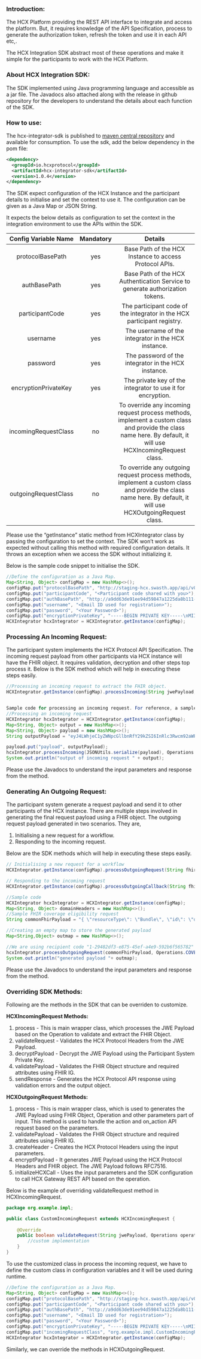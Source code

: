 ### **Introduction:**
The HCX Platform providing the REST API interface to integrate and access the platform. But, it requires knowledge of the API Specification, process to generate the authorization token, refresh the token and use it in each API etc,.

The HCX Integration SDK abstract most of these operations and make it simple for the participants to work with the HCX Platform.
### **About HCX Integration SDK:**
The SDK implemented using Java programming language and accessible as a jar file. The Javadocs also attached along with the release in github repository for the developers to understand the details about each function of the SDK.
### **How to use:**

The hcx-integrator-sdk is published to [maven central repository](https://mvnrepository.com/artifact/io.hcxprotocol/hcx-integrator-sdk) and available for consumption. To use the sdk, add the below dependency in the pom file:
```xml                 
<dependency>
  <groupId>io.hcxprotocol</groupId>
  <artifactId>hcx-integrator-sdk</artifactId>
  <version>1.0.4</version>
</dependency>
```

The SDK expect configuration of the HCX Instance and the participant details to initialise and set the context to use it. The configuration can be given as a Java Map or JSON String. 

It expects the below details as configuration to set the context in the integration environment to use the APIs within the SDK.


|**Config Variable Name**|**Mandatory**|**Details**|
| :-: | :-: | :-: |
|protocolBasePath|yes|Base Path of the HCX Instance to access Protocol APIs.|
|authBasePath|yes|Base Path of the HCX Authentication Service to generate authorization tokens.|
|participantCode|yes|The participant code of the integrator in the HCX participant registry.|
|username|yes|The username of the integrator in the HCX instance.|
|password|yes|The password of the integrator in the HCX instance.|
|encryptionPrivateKey|yes|The private key of the integrator to use it for encryption.|
|incomingRequestClass|no|To override any incoming request process methods, implement a custom class and provide the class name here. By default, it will use HCXIncomingRequest class.|
|outgoingRequestClass|no|To override any outgoing request process methods, implement a custom class and provide the class name here. By default, it will use HCXOutgoingRequest class.|

Please use the “getInstance” static method from HCXIntegrator class by passing the configuration to set the context. The SDK won’t work as expected without calling this method with required configuration details. It throws an exception when we access the SDK without initializing it.

Below is the sample code snippet to initialise the SDK.

```java
//Define the configuration as a Java Map.
Map<String, Object> configMap = new HashMap<>();
configMap.put("protocolBasePath", "http://staging-hcx.swasth.app/api/v0.7");
configMap.put("participantCode", "<Participant code shared with you>");
configMap.put("authBasePath", "http://a9dd63de91ee94d59847a1225da8b111-273954130.ap-south-1.elb.amazonaws.com:8080/auth/realms/swasth-health-claim-exchange/protocol/openid-connect/token");
configMap.put("username", "<Email ID used for registration>");
configMap.put("password", "<Your Password>");
configMap.put("encryptionPrivateKey", "-----BEGIN PRIVATE KEY-----\nMIIEvQIBADANBgkqhkiG9w0BAQEF=\n-----END PRIVATE KEY-----");
HCXIntegrator hcxIntegrator = HCXIntegrator.getInstance(configMap);
```

### **Processing An Incoming Request:**
The participant system implements the HCX Protocol API Specification. The incoming request payload from other participants via HCX instance will have the FHIR object. It requires validation, decryption and other steps top process it. Below is the SDK method which will help in executing these steps easily.

```java
//Processing an incoming request to extract the FHIR object.
HCXIntegrator.getInstance(configMap).processIncoming(String jwePayload, Operations operation, Map<String, Object> output);


Sample code for processing an incoming request. For reference, a sample JWE payload is also provided.
//Processing an incoming request
HCXIntegrator hcxIntegrator = HCXIntegrator.getInstance(configMap);
Map<String, Object> output = new HashMap<>();
Map<String, Object> payload = new HashMap<>();
String outputPayload = "eyJ4LWhjeC1yZWNpcGllbnRfY29kZSI6InRlc3Rwcm92aWRlcjEuYXBvbGxvQHN3YXN0aC1oY3gtZGV2IiwieC1oY3gtdGltZXN0YW1wIjoiMjAyMi0xMC0yN1QxMTowNzo0OCswNTMwIiwieC1oY3gtc2VuZGVyX2NvZGUiOiJ0ZXN0cHJvdmlkZXIxLmFwb2xsb0Bzd2FzdGgtaGN4LWRldiIsIngtaGN4LWNvcnJlbGF0aW9uX2lkIjoiZDRmNTZkNzktNDkwOC00YTk5LWE4ZGQtYTNiNzMzZmRlOGQ2IiwiZW5jIjoiQTI1NkdDTSIsImFsZyI6IlJTQS1PQUVQLTI1NiIsIngtaGN4LWFwaV9jYWxsX2lkIjoiMWUxNzk3YmQtZGJlZC00MTkyLWIwYzktY2VmNzcyNzI0YmU1In0.NSYks0P3BizbgpGF7GctpBSFDfSfap2V7AnZ5YCQMy_V0F6IZ1weRbZrBLHDTnPwPOBGGfctXpyqiXfvldMjCI_maakNjagsyC2x0pFC6NGmYhTwjqWmpL2CCaneBf9HikqwuI2cJTK8-DNOkbT9Qj8j-NxyGv1NX8UFI1K90t9e61qJ_Xurp6Qrrt6X_fiW7Jx9Vm54kCS7ZUfGK2rw_EOvc1VydsdWnUABOcmbtcTJiSVecNdRYxiKAIsiZCHULdd92a3hzbqFbyfRu1GqmuEyoimjd7jvdDSuB4bhE6WCIF-wB9Z5d3mj1ZXS8AEGT9YuSFLQTyPfo9Di3-Px-Q.0MliuZkDRADgQXY5.LWL2_vhMA8BEYtmg8SFXVoDNWvwWLZcJ9KxOHR7VWdIRxsO7PfNk7yMhctRtmAnyaaNZYZb0e3nVTai-u9aSixhmbxq6rFe3an0HbPi43BIT4ytal-CRxWoTaoBMZLmNqSr7GAvAXxNxtkSpDRUMlGg-tGdrHmcW6b1KAbA2CxE62XlaMMt5DNarXMSBDMx1_Pz0x9QqwFY-8O1GOIwPVZF59fh2e8ytlsvTh1fgiMZSOLETzN5pgCWGacc1D-tSmDD5kDQZm3SPgwZMbkco2xmKdvfdZa1AX7rDrYO6Pl-WFxv_5SO1CWwtR45tsCCp4pIOv3VUIjwv2YlmoTgXXg-EoLNgA4N8sw4kXLNtV9hMys2JdyQ93quEcFGnPO9jMg9seAT3pq_llpkN1FqE2x7zwWFeAs0g48IFc-39td6kdgOnuVEVsGAyE_OEst8TAhvRBa7EOeZmZpM1fiANdLor2xKWOI2K3o52R2XOYnchOWwjF07eWOPYulvSZQPBc1LZ_1j1myJz4qNH6aKWxkFT99FBddQ_UA49SgHRhYNScs27Ycw0BEZso9UpiXoLDJUKIp0Q717BkM5K1DdwYixkIMSEAM2HZHRaD0fk_8C0Xx0C1WxpZAhOtjKkesd1O2iUA2YbOyClgdASSUjO9KWrSgUevdHdorUDfYjvB3Kb-pjpZEyU18wTUTMg1Pb8Zjwluf_nuYM32K7N7TZlc-mdIwy8VX956eO14hZJNLFAiaf4xQskOCPiuahxD22kn1wpGEbShwE4TJYAsXTlT1xhA86CmDZwxaXSGzuYaNcpsokFCwAPkJ6axQbkPowO_CYrY9Ma5s0fwqdnCyZeUCl5ugeK-T9DtzuXBPsXi5eVky2rvqcO6cXCGCdrNfKXnc7Ehwtrv_ZxaUg0ORk_qVuGPWtfj0o9Ww2hUe8mXh7gp3d74jkDwNHV6X4S4qLApICRDU-Fw3kHZP5S1nvunjE_0FT4f3b4-SR_HAhjwl4-Rw4pRbX4Vu--CK6NfSgmNsixyapPm28tAzDfkHTDhRcHUi67fwGTEYKQvdk0JlV6zPSPopot2sRWRakyy_31oPCtz0qfavP0YT2dJWYGR9cSaJYIxz6S2cK2C0UOIIZw-TGX5zOnOzha1F-0Q3xPOswpHczoe-TafW3F22F5juRoNk7mK-BinUc4RBfBUkQWi6xTF32mLonuoeUkDRamMPX35P8ejYzBB2eDBb16QHIKyGl8R0aV_UYU5C661dG9xKvGJ98VHzFcz5j1J9WutBaMAeTRtROqRHH00psYa0oP2M4qVWR9eEP-jK9jtL8CdFGpNOiCtB7yF9WfE9N20Pqry88TODVMiT-MebZRHhvV3WCv3A3ZMgtVRqwaPoFp33I5GEDYuqDcHED_b4qZf65ZLNp5ptBSA_faSoeUJiRKRm8fep712gWgDS_fDmhdwfgIquY1fHZkofED0k_em28t0EAdJPpv0QqIKcte2vHkl65ql720YXWmYchBpDnclEMpExJg8T2CSd90jHvypi7KaPX2ahKv9zB1qlBTOFST4SWH_2I2_Tfvyhdqud7-ZWO_KFX9blDlph7WVs9rfWXjWV6zPEVquYDL-dJw5Lbk6mtHp2W7Z0ULHPrJqjLfqwjo4gcmD1TLm6LMVVYi7B2jb-_Vum9sxrWkIvVILP-LoCI1MYRvCj1QjrmO9ZFfqAGoIud_BYDKbnU3NoBJ0eWsvucGhrzaZ4-BYj_cOdUblQu08kmCHuxdhzSh8rZ4-vFrQ-9ZP83lHDA0tX5_F2MT_LoZQhph_NedK1bhhzBPaB4och2sY83So8dmgfcIlJXOkV_K6jO517pkHR7FBO-vQcD4850F7StoFZQoGRC4nqPTX6jCjMCNOMKoN1CQ58rmXrAI5LVtfo78iErXCXpsc-IO9HPfRSK-6PwA7cETFyy_To8ZjgozhJg6XUjxnYv4wD-9SpKMJwH39eihFj_bXWhXoHeZmXB8_8YSPf5L0ADirzoo6Pkxr6-zy1AmfNFrGXI-Zfb5BC6mRfRM3g9cTLr_fN3tESHnm3wzSh5dO3gpSHhE21eADFj7A6be8p2BgvvQl_ecm6KwPyO56-0HC4jxLTgZhyhtDuULWS4J6EPN6p2kE_EB_x7N5-RibkqfsbGMHMIRjKR7uzliG-WeYemvBdtkX7AmGuNVpRd_30fHmnE_yZoGdcrJjSeycv5EdqT7CeTBziIK2R78REHroEUJ23C3lvbfrH6Tz8XJ2ktokWxPXRqbwoqd3tcN7T9PoUgSvuSLJ32a7oMGzuYYOTS6JUWmBvGihfqKng-Pf9dxyZCSZ24nhxHNbw3HqW4gKI5viL5d9jUPtaT_GQKOEHNJpDeVMdV7lGgCbogkg5l4te0onSXDOCGEdnSvS3iuqtvT4-zo9tyrWIjUl5NQ8sZiK82-Nd_szEXjJzG88Xq6-oTZEUBqryI0FZjYNkE-ME-6L-zhR8hQdxwAwNMFXHW3EVT0ScCVYCo4EAGeQnQ-HnBEw7MouFlRLiNAf-50hOUBkBau8O8yHey1nrj2bsaeUcAksNUnELXiyCxhKemwFiZvLhCVgh5TTbVYw_Y89DA-MM1zwXC-k6IMqSW7JeCZogoeWr3Zx7l4eps0OvLUoqrAFV3ll8I_XToK-Ik6VQ68VdPj4GazF6cWaXnAHLfvJG_aXcGrAYpZtgUgClHOh2OwHZmCZMSYHdQCxQimnLelRfETan7cqYrkEaWJYUgP3UC3r4sP-JqEaWyYAoFvUoQ9G9U4msM82pagm3qmlXSSbKLPSD3tDwXXPJvZWfghw1VU8ZFpmiLKXanJ5eifWcwoDPPIuAAxYfKhsppg6S98JvBXHLkAchNovaxpjZopRMOkB1kjGBL_Y09d3D7MosAZKfZ6rloz6pHtrHz2RK7OaLQnrKZGVvYm3kuPRexi6p5gQ0wdPNMUNUU02FXBE1s_EASMX595qZE-zQ70Sor5l7YQ1CtM0EUaks1sVwRLyt8dyRi-ezsr6zNZFE4DTP7LUF96Mhb7wesntpOEOLTHeLbAJcC4rXUIN1guzU4vxEa8zqUzjEKy9zqQAUZ2e1mLpGDSoiYbdYHAmX1KRpfaTiUg6uXolUA60Vo-LAzlZ0ddU_NXOJJNSkx-F-U_0vcblf6qxTSUp35ppfxtP0_859WOIgWULId4jSEvi0hHUh2YGgbwh_uIGygjzISEHEdDHJ5mKDFrsGB_Wsw8VSM9-dPvf4C_ShvwxUkvuZh5_A9sjjUoVbz5nLcgTTsMMgM7xbwq-4E7dWKKMFy0gcy856lu5BlAIQ0VGtt6Cx3LtJ9aqOGchSiplhka67509gHuw33iPew2vdleAtJ3TAcSXkBg4Mw2dFqfWRH06gsm5pYjN8JR6RZHrxv8ldssKvV8E6udVUCRE-SkCMxbvCbSbZxNwD5AkbzbKlqf9pCtYNe9ThlgmV9HR7UE6pWPefCloH2DGs-iRSmWLUX1nyqQgs5KOX4YkWAi6He3IMMoFTL1SPNg1Z77RJZAYKvU2Hu2OK5mzUvyFcTLA3u8U6G6DUFjM3NFdhlEaxEbi6pAt7ChK2rRtGGUgJEEhIXU3_yqj5SGGJNplh576m4_Kg0o8XGjmz8LmbOhZflgMrVZsQUJ4UulqWpBOt5PBeBYhRNTi7EeBWQ7bCWQHYHdxJlsGb113wliz9vmtEov61LHubQV1-AAm-gp_FDOCZc9P4nv-auWzbxxjpdHMfngYPkEx6mrga6kst_7RsTkcedKFYjppmIKRtAi3MT2cBcsBGGblqdJ4tT6BOyDRIo3g8mw8RrbQeSKE3w27-tX3F9vJ9c68OMJ4vRsDHXg9XzIozhN7S0Jure-IUoOcG9XpgdW9xHuH_kcb-gg8v4MMRZn0EzPZRWIdVTpxIy7DWvHGgqYIG0JzKCXU3zaCnLow4XtahxVXWH6FNTi9z5dhiMPYIasbCVHMGmg6mjk5WwH0L2zqGsRBr_26ghrd6Pd_yxKk68IrTK7NCsHIvQHGJoqnepklu86AZbb0bST344sXJu5ulkZXMedg9JwrDSNAdmt0I57JmqEG6-29YUnC1V1IysfdttHIc59SNNHRrM4PtLh1_1qwJRNoFvJ8SxQv_GEd3GKf0tUv6kanuOGmof9thHRAozrTDhlms3_qrVe-6OWWAEiapvIRbZCp-unGW8xLHD3bH2pz47dZSTIme3LVAyNALhVV-u195ZUXz3yDKXsR1_uHBbvhk8-4PVKC1QBuZ_VF6frsYSIqoNkbOkOrNGieIWH56MnBjgaUtTYpAFo4U8zaX6TXm-xszNDotUbk269v-9mRh_mC4iBWI3Kwbbl8rbD_hVv_K8A87EJ2Z4ev53TNRrFsMyxlQjWfYdsR0Hfnvi8dFXqEgSU5M3m2RjlKccSaTcu22dt9LVaTBgTdzxrmyJhdtCJ76fpV4NoWiS8YMsK4l1d_e_Ceu4QKnVeJ-dfCUHLvGNnOZlfLu8Qc_ebPL81x1jzxOTo_Xb7GxQeJ35FUM1Zit4_yametU9kPdOUkRdudNlT9GIfwrk6FpM1f9_fNqLzklnEn-YjS5xij7zPS-bRVeRRQidzDEqm1ORi5S2nCoGlNNn_LAjbnSCbWynvfK2lvMQTZuh1RvC7eoLrGhQIStpC8DgjUa_DhXgkksZes1YeqE9vCSsOcPRsiChgyqmkOq36h_gzkDGCLDWyBRHM-M2upAD2DUNw0wFxCbVnA7bFTRL2CZ9K5uYzRFFMdI2txIKZXJ9Dq4LRcYFcLKWnkfHHqmZUT2cSvXToh2VzUNvGR-PZvcGuVRTZRPTF0YasdtEtPmAVTT8UMhkUfd2pl2SCpo336MXystN-bf9NqEC35OJXW3WGCQ1Z9KcOOvArnm0Ukrf1WcaM0w4zD9xpaKIXGYugaW-9ngUhq0eKfJe7wTuApEdGNIn3hRTGkjmxicYdcg.qmYQAxREDxNoAyCwk0e1Dw";

payload.put("payload", outputPayload);
hcxIntegrator.processIncoming(JSONUtils.serialize(payload), Operations.COVERAGE_ELIGIBILITY_CHECK, output);
System.out.println("output of incoming request " + output);
```

Please use the Javadocs to understand the input parameters and response from the method.

### **Generating An Outgoing Request:**

The participant system generate a request payload and send it to other participants of the HCX instance. There are multiple steps involved in generating the final request payload using a FHIR object. The outgoing request payload generated in two scenarios. They are,

1. Initialising a new request for a workflow.
1. Responding to the incoming request.

Below are the SDK methods which will help in executing these steps easily.
```java
// Initialising a new request for a workflow
HCXIntegrator.getInstance(configMap).processOutgoingRequest(String fhirPayload, Operations operation, String recipientCode, String apiCallId, String correlationId, Map<String,Object> domainHeaders, Map<String,Object> output);

// Responding to the incoming request
HCXIntegrator.getInstance(configMap).processOutgoingCallback(String fhirPayload, Operations operation, String apiCallId, String actionJwe, String onActionStatus, Map<String,Object> domainHeaders, Map<String,Object> output);

//Sample code
HCXIntegrator hcxIntegrator = HCXIntegrator.getInstance(configMap);
Map<String, Object> domainHeaders = new HashMap<>();
//Sample FHIR coverage eligibility request    
String commonFhirPayload = "{ \"resourceType\": \"Bundle\", \"id\": \"d4484cdd-1aae-4d21-a92e-8ef749d6d366\", \"meta\": { \"lastUpdated\": \"2022-02-08T21:49:55.458+05:30\" }, \"identifier\": { \"system\": \"https://www.tmh.in/bundle\", \"value\": \"d4484cdd-1aae-4d21-a92e-8ef749d6d366\" }, \"type\": \"document\", \"timestamp\": \"2022-02-08T21:49:55.458+05:30\", \"entry\": [{ \"fullUrl\": \"Composition/42ff4a07-3e36-402f-a99e-29f16c0c9eee\", \"resource\": { \"resourceType\": \"Composition\", \"id\": \"42ff4a07-3e36-402f-a99e-29f16c0c9eee\", \"identifier\": { \"system\": \"https://www.tmh.in/hcx-documents\", \"value\": \"42ff4a07-3e36-402f-a99e-29f16c0c9eee\" }, \"status\": \"final\", \"type\": { \"coding\": [{ \"system\": \"https://www.hcx.org/document-type\", \"code\": \"HcxCoverageEligibilityRequest\", \"display\": \"Coverage Eligibility Request Doc\" }] }, \"subject\": { \"reference\": \"Patient/RVH1003\" }, \"date\": \"2022-02-08T21:49:55+05:30\", \"author\": [{ \"reference\": \"Organization/Tmh01\" }], \"title\": \"Coverage Eligibility Request\", \"section\": [{ \"title\": \"# Eligibility Request\", \"code\": { \"coding\": [{ \"system\": \"https://fhir.loinc.org/CodeSystem/$lookup?system=http://loinc.org&code=10154-3\", \"code\": \"CoverageEligibilityRequest\", \"display\": \"Coverage Eligibility Request\" }] }, \"entry\": [{ \"reference\": \"CoverageEligibilityRequest/dc82673b-8c71-48c2-8a17-16dcb3b035f6\" }] }] } }, { \"fullUrl\": \"Organization/Tmh01\", \"resource\": { \"resourceType\": \"Organization\", \"id\": \"Tmh01\", \"identifier\": [{ \"system\": \"http://abdm.gov.in/facilities\", \"value\": \"HFR-ID-FOR-TMH\" }, { \"system\": \"http://irdai.gov.in/facilities\", \"value\": \"IRDA-ID-FOR-TMH\" } ], \"name\": \"Tata Memorial Hospital\", \"alias\": [ \"TMH\", \"TMC\" ], \"telecom\": [{ \"system\": \"phone\", \"value\": \"(+91) 022-2417-7000\" }], \"address\": [{ \"line\": [ \"Dr Ernest Borges Rd, Parel East, Parel, Mumbai, Maharashtra 400012\" ], \"city\": \"Mumbai\", \"state\": \"Maharashtra\", \"postalCode\": \"400012\", \"country\": \"INDIA\" }], \"endpoint\": [{ \"reference\": \"https://www.tmc.gov.in/\", \"display\": \"Website\" }] } }, { \"fullUrl\": \"Patient/RVH1003\", \"resource\": { \"resourceType\": \"Patient\", \"id\": \"RVH1003\", \"identifier\": [{ \"type\": { \"coding\": [{ \"system\": \"http://terminology.hl7.org/CodeSystem/v2-0203\", \"code\": \"SN\", \"display\": \"Subscriber Number\" }] }, \"system\": \"http://gicofIndia.com/beneficiaries\", \"value\": \"BEN-101\" }, { \"system\": \"http://abdm.gov.in/patients\", \"value\": \"hinapatel@abdm\" } ], \"name\": [{ \"text\": \"Hina Patel\" }], \"gender\": \"female\" } }, { \"fullUrl\": \"CoverageEligibilityRequest/dc82673b-8c71-48c2-8a17-16dcb3b035f6\", \"resource\": { \"resourceType\": \"CoverageEligibilityRequest\", \"id\": \"dc82673b-8c71-48c2-8a17-16dcb3b035f6\", \"identifier\": [{ \"system\": \"https://www.tmh.in/coverage-eligibility-request\", \"value\": \"dc82673b-8c71-48c2-8a17-16dcb3b035f6\" }], \"status\": \"active\", \"purpose\": [ \"discovery\" ], \"patient\": { \"reference\": \"Patient/RVH1003\" }, \"servicedPeriod\": { \"start\": \"2022-02-07T21:49:56+05:30\", \"end\": \"2022-02-09T21:49:56+05:30\" }, \"created\": \"2022-02-08T21:49:56+05:30\", \"provider\": { \"reference\": \"Organization/Tmh01\" }, \"insurer\": { \"reference\": \"Organization/GICOFINDIA\" }, \"insurance\": [{ \"focal\": true, \"coverage\": { \"reference\": \"Coverage/dadde132-ad64-4d18-8c18-1d52d7e86abc\" } }] } }, { \"fullUrl\": \"Organization/GICOFINDIA\", \"resource\": { \"resourceType\": \"Organization\", \"id\": \"GICOFINDIA\", \"identifier\": [{ \"system\": \"http://irdai.gov.in/insurers\", \"value\": \"112\" }], \"name\": \"General Insurance Corporation of India\" } }, { \"fullUrl\": \"Coverage/dadde132-ad64-4d18-8c18-1d52d7e86abc\", \"resource\": { \"resourceType\": \"Coverage\", \"id\": \"dadde132-ad64-4d18-8c18-1d52d7e86abc\", \"identifier\": [{ \"system\": \"https://www.gicofIndia.in/policies\", \"value\": \"policy-RVH1003\" }], \"status\": \"active\", \"subscriber\": { \"reference\": \"Patient/RVH1003\" }, \"subscriberId\": \"SN-RVH1003\", \"beneficiary\": { \"reference\": \"Patient/RVH1003\" }, \"relationship\": { \"coding\": [{ \"system\": \"http://terminology.hl7.org/CodeSystem/subscriber-relationship\", \"code\": \"self\" }] }, \"payor\": [{ \"reference\": \"Organization/GICOFINDIA\" }] } } ] }";

//Creating an empty map to store the generated payload         
Map<String,Object> outmap = new HashMap<>();

//We are using recipient code "1-29482df3-e875-45ef-a4e9-592b6f565782" which is a Mock Payor registered in the HCX and can be used by any participant
hcxIntegrator.processOutgoingRequest(commonFhirPayload, Operations.COVERAGE_ELIGIBILITY_CHECK, "1-29482df3-e875-45ef-a4e9-592b6f565782", ", ", domainHeaders, outmap);
System.out.println("generated payload "+ outmap);
```

Please use the Javadocs to understand the input parameters and response from the method.

### **Overriding SDK Methods:**
Following are the methods in the SDK that can be overriden to customize.

**HCXIncomingRequest Methods:**
1. process - This is main wrapper class, which processes the JWE Payload based on the Operation to validate and extract the FHIR Object.
2. validateRequest - Validates the HCX Protocol Headers from the JWE Payload.
3. decryptPayload - Decrypt the JWE Payload using the Participant System Private Key.
4. validatePayload - Validates the FHIR Object structure and required attributes using FHIR IG.
5. sendResponse - Generates the HCX Protocol API response using validation errors and the output object.

**HCXOutgoingRequest Methods:**
1. process - This is main wrapper class, which is used to generates the JWE Payload using FHIR Object, Operation and other parameters part of input. This method is used to handle the action and on_action API request based on the parameters.
2. validatePayload - Validates the FHIR Object structure and required attributes using FHIR IG.
3. createHeader - Creates the HCX Protocol Headers using the input parameters.
4. encryptPayload - It generates JWE Payload using the HCX Protocol Headers and FHIR object. The JWE Payload follows RFC7516.
5. initializeHCXCall - Uses the input parameters and the SDK configuration to call HCX Gateway REST API based on the operation.

Below is the example of overriding validateRequest method in HCXIncomingRequest.
```java
package org.example.impl;

public class CustomIncomingRequest extends HCXIncomingRequest {
    
    @Override
    public boolean validateRequest(String jwePayload, Operations operation, Map<String, Object> error) {
        //custom implementation
    }
}
```

To use the customized class in process the incoming request, we have to define the custom class in configuration variables and it will be used during runtime.

```java
//Define the configuration as a Java Map.
Map<String, Object> configMap = new HashMap<>();
configMap.put("protocolBasePath", "http://staging-hcx.swasth.app/api/v0.7");
configMap.put("participantCode", "<Participant code shared with you>");
configMap.put("authBasePath", "http://a9dd63de91ee94d59847a1225da8b111-273954130.ap-south-1.elb.amazonaws.com:8080/auth/realms/swasth-health-claim-exchange/protocol/openid-connect/token");
configMap.put("username", "<Email ID used for registration>");
configMap.put("password", "<Your Password>");
configMap.put("encryptionPrivateKey", "-----BEGIN PRIVATE KEY-----\nMIIEvQIBADANBgkqhkiG9w0BAQEF=\n-----END PRIVATE KEY-----");
configMap.put("incomingRequestClass", "org.example.impl.CustomIncomingRequest");
HCXIntegrator hcxIntegrator = HCXIntegrator.getInstance(configMap);
```

Similarly, we can override the methods in HCXOutgoingRequest.
 

